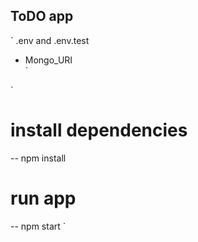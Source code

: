 ## ToDO app

`
.env and .env.test

- Mongo_URI  
  `

`

# install dependencies

-- npm install

# run app

-- npm start
`
